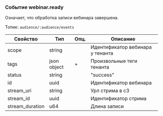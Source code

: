 ### Событие webinar.ready

Означает, что обработка записи вебинара завершена.

Топик: `audience/:audience/events`

Свойство               | Тип         | Опц. | Описание                                          |
---------------------- | ----------- | ---- | ------------------------------------------------- |
scope                  | string      |      | Идентификатор вебинара у тенанта                  |
tags                   | json object | +    | Произвольные теги тенанта                         |
status                 | string      |      | "success"                                         |
id                     | uuid        |      | Идентификатор вебинара                            |
stream_uri             | string      |      | Урл стрима в с3                                   |
stream_id              | uuid        |      | Идентификатор стрима                              |
stream_duration        | u64         |      | Длина записи                                      |
